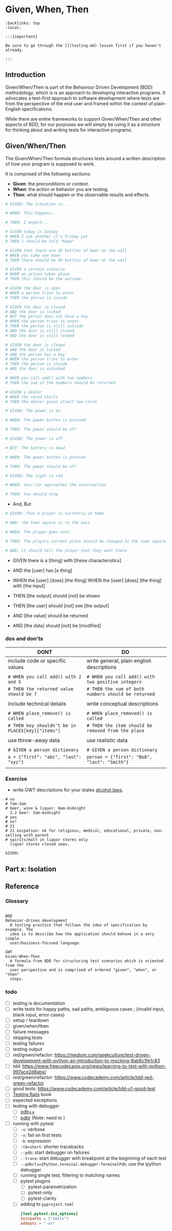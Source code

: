 Given, When, Then
=================

```{contents}
:backlinks: top
:local:
```

```{margin}
:::{important}

Be sure to go through the [](testing.md) lesson first if you haven't already.

:::
```

Introduction
------------

Given/When/Then is part of the Behaviour Driven Development (BDD) methodology,
which is is an approach to developing interactive programs. It advocates a
test-first approach to software development where tests are from the
perspective of the end user and framed within the context of plain-English
specifications.

While there are entire frameworks to support Given/When/Then and other aspects
of BDD, for our purposes we will simply be using it as a structure for thinking
about and writing tests for interactive programs.

Given/When/Then
---------------

The Given/When/Then formula structures tests around a written description of
how your program is supposed to work.

It is comprised of the following sections:

* **Given**: the preconditions or context.
* **When**: the action or behavior you are testing.
* **Then**: what should happen or the observable results and effects.


```python
# GIVEN: The situation is...

# WHEN: This happens...

# THEN: I expect...
```

```python
# GIVEN today is Sunday
# WHEN I ask whether it's Friday yet
# THEN I should be told "Nope"
```

```python
# GIVEN that there are 99 bottles of beer on the wall
# WHEN you take one down
# THEN there should be 98 bottles of beer on the wall
```

```python
# GIVEN a certain scenario
# WHEN an action takes place
# THEN this should be the outcome.
```

```python
# GIVEN the door is open
# WHEN a person tries to enter
# THEN the person is inside
```

```python
# GIVEN the door is closed
# AND the door is locked
# BUT the person does not have a key
# WHEN the person tries to enter
# THEN the person is still outside
# AND the door is still closed
# AND the door is still locked
```

```python
# GIVEN the door is closed
# AND the door is locked
# AND the person has a key
# WHEN the person tries to enter
# THEN the person is inside
# AND the door is unlocked
```



```python
# WHEN you call add() with two numbers
# THEN the sum of the numbers should be returned
```

```python
# GIVEN a dealer
# WHEN the round starts
# THEN the dealer gives itself two cards
```

```python
# GIVEN: The power is on

# WHEN: The power button is pressed

# THEN: The power should be off
```

```python
# GIVEN: The power is off

# BUT: The battery is dead

# WHEN: The power button is pressed

# THEN: The power should be off
```

```python
# GIVEN: The light is red

# WHEN: Your car approaches the intersection

# THEN: You should stop
```

* And, But

```python
# GIVEN: That a player is currently at home

# AND: the town square is to the east

# WHEN: The player goes east

# THEN: The players current place should be changed to the town square

# AND: it should tell the player that they went there
```

* GIVEN there is a [thing] with [these characteristics]
* AND the [user] has [a thing]

* WHEN the [user] [does] [the thing]
  WHEN the [user] [does] [the thing] with [the input]

* THEN [the output] should [not] be shown
* THEN [the user] should [not] see [the output]
* AND  [the value] should be returned
* AND [the data] should [not] be [modified]

### dos and don'ts

|                       DONT                          |                        DO                             |
|-----------------------------------------------------|-------------------------------------------------------|
| include code or specific values                     | write general, plain english descriptions             |
|                                                     |                                                       |
|   `# WHEN you call add() with 2 and 5`              |   `# WHEN you call add() with two positive integers`  |
|   `# THEN the returned value should be 7`           |   `# THEN the sum of both numbers should be returned` |
|                                                     |                                                       |
| include technical details                           | write conceptual descriptions                         |
|                                                     |                                                       |
|   `# WHEN place_remove() is called`                 |   `# WHEN place_removed() is called`                  |
|   `# THEN key shouldn't be in PLACES[key]["items"]` |   `# THEN the item should be removed from the place`  |
|                                                     |                                                       |
| use throw-away data                                 | use realistic data                                    |
|                                                     |                                                       |
|   `# GIVEN a person dictionary`                     |   `# GIVEN a person dictionary`                       |
|   `a = {"first": "abc", "last": "xyz"}`             |   `person = {"first": "Bob", "last": "Smith"}`        |
|                                                     |                                                       |

### Exercise

* write GWT descriptions for your states [alcohol laws][alcohol-laws].

[alcohol-laws]: https://en.wikipedia.org/wiki/List_of_alcohol_laws_of_the_United_States

```
# no
# 7am-2am
# beer, wine & liquor: 8am-midnight
  3.2 beer: 5am-midnight
# yes
# no*
# 21
# 21 excpetion: ok for religious, medical, educational, private, non-selling with parent
# spirits/malt in liquor stores only
  liquor stores closed xmas.

GIVEN:
```


Part x: Isolation
-----------------

Reference
---------

### Glossary

```{glossary} writing-tests

BDD
Behavior-driven development
  A testing practice that follows the idea of specification by example. The
  idea is to describe how the application should behave in a very simple
  user/business-focused language.

GWT
Given-When-Then
  A formula from BDD for structuring test scenarios which is oriented from the
  user perspective and is comprised of ordered "given", "when", or "then"
  steps.
```


### todo

- [ ] testing is documentation
- [ ] write tests for happy paths, sad paths, ambiguous cases ; (invalid input, blank input, error cases)
- [ ] setup / teardown
- [ ] given/when/then
- [ ] failure messages
- [ ] skipping tests
- [ ] testing failures
- [ ] testing output
- [ ] red/green/refactor: https://medium.com/geekculture/test-driven-development-with-python-an-introduction-to-mocking-8ab6c1fe1c83
- [ ] tdd: https://www.freecodecamp.org/news/learning-to-test-with-python-997ace2d8abe/
- [ ] red/green/refactor: https://www.codecademy.com/article/tdd-red-green-refactor
- [ ] good tests: https://www.codecademy.com/article/tdd-u1-good-test
- [ ] [Testing Rails](https://books.thoughtbot.com/assets/testing-rails.pdf) book
- [ ] expected exceptions
- [ ] testing with debugger
  - [ ] [pdb++](https://github.com/pdbpp/pdbpp)
  - [ ] [pdbr](https://pypi.org/project/pdbr/)
    (Note: need to )
- [ ] running with pytest
  - [ ] `-v`: verbose
  - [ ] `-x`: fail on first tests
  - [ ] `-k`: expression
  - [ ] `-tb=short`: shorter tracebacks
  - [ ] `--pdb`: start debugger on failures
  - [ ] `--trace`: start debugger with breakpoint at the beginning of each test
  - [ ] `--pdbcls=IPython.terminal.debugger:TerminalPdb`: use the ipython debugger
  - [ ] running single test, filtering to matching names
  - [ ] pytest plugins
    - [ ] pytest-parametrization
    - [ ] pytest-only
    - [ ] pytest-clarity
  - [ ] adding to `pyproject.toml`
    ```toml
    [tool.pytest.ini_options]
    testpaths = ["tests"]
    addopts = "-vx"
    ```
